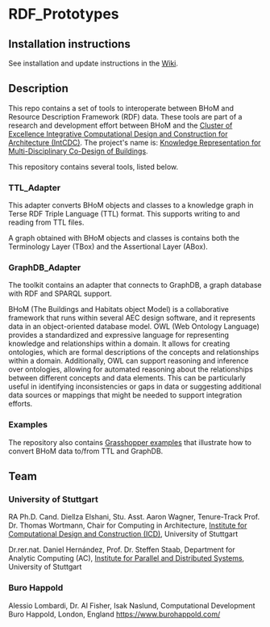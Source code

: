 # RDF_Prototypes
## Installation instructions
See installation and update instructions in the [Wiki](https://github.com/BHoM/RDF_Prototypes/wiki/Installation-and-update-instructions).

## Description
This repo contains a set of tools to interoperate between BHoM and Resource Description Framework (RDF) data. These tools are part of a research and development effort between BHoM and the [Cluster of Excellence Integrative Computational Design and Construction for Architecture (IntCDC)](https://www.intcdc.uni-stuttgart.de/). The project's name is: [Knowledge Representation for Multi-Disciplinary Co-Design of Buildings](https://www.intcdc.uni-stuttgart.de/research/research-projects/rp-20/).

This repository contains several tools, listed below.

### TTL_Adapter
This adapter converts BHoM objects and classes to a knowledge graph in Terse RDF Triple Language (TTL) format. 
This supports writing to and reading from TTL files.

A graph obtained with BHoM objects and classes is contains both the Terminology Layer (TBox) and the Assertional Layer (ABox).

### GraphDB_Adapter
The toolkit contains an adapter that connects to GraphDB, a graph database with RDF and SPARQL support.

BHoM (The Buildings and Habitats object Model) is a collaborative framework that runs within several AEC design software, and it represents data in an object-oriented database model. OWL (Web Ontology Language) provides a standardized and expressive language for representing knowledge and relationships within a domain. It allows for creating ontologies, which are formal descriptions of the concepts and relationships within a domain. Additionally, OWL can support reasoning and inference over ontologies, allowing for automated reasoning about the relationships between different concepts and data elements. This can be particularly useful in identifying inconsistencies or gaps in data or suggesting additional data sources or mappings that might be needed to support integration efforts.

### Examples
The repository also contains [Grasshopper examples](https://github.com/BHoM/RDF_Prototypes/tree/main/Grasshopper%20examples) that illustrate how to convert BHoM data to/from TTL and GraphDB.

## Team

### University of Stuttgart 
RA Ph.D. Cand. Diellza Elshani, Stu. Asst. Aaron Wagner, Tenure-Track Prof. Dr. Thomas Wortmann, Chair for Computing in Architecture, [Institute for Computational Design and Construction (ICD)](https://www.icd.uni-stuttgart.de/), University of Stuttgart 

Dr.rer.nat. Daniel Hernández, Prof. Dr. Steffen Staab, Department for Analytic Computing (AC), [Institute for Parallel and Distributed Systems](https://www.ipvs.uni-stuttgart.de/), University of Stuttgart 

### Buro Happold
Alessio Lombardi, Dr. Al Fisher, Isak Naslund, Computational Development Buro Happold, London, England https://www.burohappold.com/



